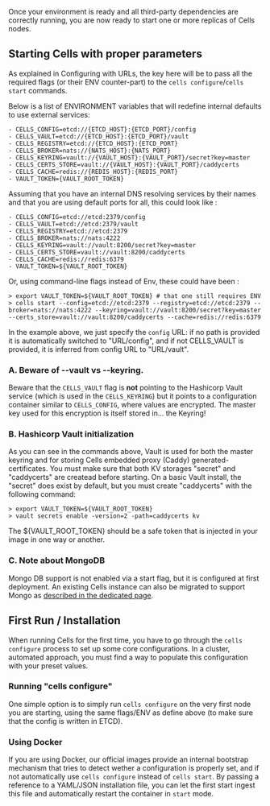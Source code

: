 Once your environment is ready and all third-party dependencies are correctly running, you are now ready to start one or more 
replicas of Cells nodes.

## Starting Cells with proper parameters

As explained in Configuring with URLs, the key here will be to pass all the required flags (or their ENV counter-part) to the `cells configure`/`cells start` commands.

Below is a list of ENVIRONMENT variables that will redefine internal defaults to use external services:

    - CELLS_CONFIG=etcd://{ETCD_HOST}:{ETCD_PORT}/config
    - CELLS_VAULT=etcd://{ETCD_HOST}:{ETCD_PORT}/vault
    - CELLS_REGISTRY=etcd://{ETCD_HOST}:{ETCD_PORT}
    - CELLS_BROKER=nats://{NATS_HOST}:{NATS_PORT}
    - CELLS_KEYRING=vault://{VAULT_HOST}:{VAULT_PORT}/secret?key=master
    - CELLS_CERTS_STORE=vault://{VAULT_HOST}:{VAULT_PORT}/caddycerts
    - CELLS_CACHE=redis://{REDIS_HOST}:{REDIS_PORT}
    - VAULT_TOKEN={VAULT_ROOT_TOKEN}

Assuming that you have an internal DNS resolving services by their names and that you are using default ports for all, this could look like : 

    - CELLS_CONFIG=etcd://etcd:2379/config
    - CELLS_VAULT=etcd://etcd:2379/vault
    - CELLS_REGISTRY=etcd://etcd:2379
    - CELLS_BROKER=nats://nats:4222
    - CELLS_KEYRING=vault://vault:8200/secret?key=master
    - CELLS_CERTS_STORE=vault://vault:8200/caddycerts
    - CELLS_CACHE=redis://redis:6379
    - VAULT_TOKEN=${VAULT_ROOT_TOKEN}

Or, using command-line flags instead of Env, these could have been : 

    > export VAULT_TOKEN=${VAULT_ROOT_TOKEN} # that one still requires ENV 
    > cells start --config=etcd://etcd:2379 --registry=etcd://etcd:2379 --broker=nats://nats:4222 --keyring=vault://vault:8200/secret?key=master --certs_store=vault://vault:8200/caddycerts --cache=redis://redis:6379 

In the example above, we just specify the `config` URL: if no path is provided it is automatically switched to "URL/config", and if not CELLS_VAULT is provided, it is inferred from config URL to "URL/vault". 


### A. Beware of --vault vs --keyring.

Beware that the `CELLS_VAULT` flag is **not** pointing to the Hashicorp Vault service (which is used in the `CELLS_KEYRING`) but it points to a configuration container similar to `CELLS_CONFIG`, where values are encrypted. The master key used for this encryption is itself stored in... the Keyring!

### B. Hashicorp Vault initialization

As you can see in the commands above, Vault is used for both the master keyring and for storing Cells embedded proxy (Caddy) generated-certificates. You must make sure that both KV storages "secret" and "caddycerts" are createad before starting. On a basic Vault install, the "secret" does exist by default, but you must create "caddycerts" with the following command: 

    > export VAULT_TOKEN=${VAULT_ROOT_TOKEN}
    > vault secrets enable -version=2 -path=caddycerts kv

The ${VAULT_ROOT_TOKEN} should be a safe token that is injected in your image in one way or another. 

### C. Note about MongoDB

Mongo DB support is not enabled via a start flag, but it is configured at first deployment. An existing Cells instance can also be migrated to support Mongo as [described in the dedicated page](./configuring-mongo-storage).

## First Run / Installation

When running Cells for the first time, you have to go through the `cells configure` process to set up some core configurations. In a cluster, automated approach, you must find a way to populate this configuration with your preset values. 

### Running "cells configure"

One simple option is to simply run `cells configure` on the very first node you are starting, using the same flags/ENV as define above (to make sure that the config is written in ETCD).

### Using Docker

If you are using Docker, our official images provide an internal bootstrap mechanism that tries to detect wether a configuration is properly set, and if not automatically use `cells configure` instead of `cells start`. By passing a reference to a YAML/JSON installation file, you can let the first start ingest this file and automatically restart the container in `start` mode.